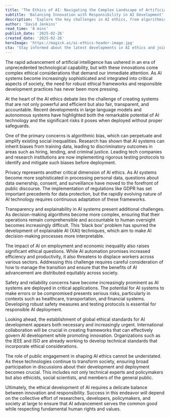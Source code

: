 ```yaml
---
title: 'The Ethics of AI: Navigating the Complex Landscape of Artificial Intelligence Development'
subtitle: 'Balancing Innovation with Responsibility in AI Development'
description: 'Explore the key challenges in AI ethics, from algorithmic bias and privacy concerns to transparency and safety considerations, while examining the evolving frameworks for responsible AI development.'
author: 'David Jenkins'
read_time: '8 mins'
publish_date: '2025-02-26'
created_date: '2025-02-26'
heroImage: 'https://magick.ai/ai-ethics-header-image.jpg'
cta: 'Stay informed about the latest developments in AI ethics and join the conversation about responsible technology development. Follow us on LinkedIn for regular updates and insights into the future of artificial intelligence.'
---
```


The rapid advancement of artificial intelligence has ushered in an era of unprecedented technological capability, but with these innovations come complex ethical considerations that demand our immediate attention. As AI systems become increasingly sophisticated and integrated into critical aspects of society, the need for robust ethical frameworks and responsible development practices has never been more pressing.

At the heart of the AI ethics debate lies the challenge of creating systems that are not only powerful and efficient but also fair, transparent, and accountable. Recent developments in large language models and autonomous systems have highlighted both the remarkable potential of AI technology and the significant risks it poses when deployed without proper safeguards.

One of the primary concerns is algorithmic bias, which can perpetuate and amplify existing social inequalities. Research has shown that AI systems can inherit biases from training data, leading to discriminatory outcomes in areas such as hiring, lending, and criminal justice. Leading tech companies and research institutions are now implementing rigorous testing protocols to identify and mitigate such biases before deployment.

Privacy represents another critical dimension of AI ethics. As AI systems become more sophisticated in processing personal data, questions about data ownership, consent, and surveillance have moved to the forefront of public discourse. The implementation of regulations like GDPR has set important precedents for data protection, but the rapidly evolving nature of AI technology requires continuous adaptation of these frameworks.

Transparency and explainability in AI systems present additional challenges. As decision-making algorithms become more complex, ensuring that their operations remain comprehensible and accountable to human oversight becomes increasingly difficult. This 'black box' problem has spurred the development of explainable AI (XAI) techniques, which aim to make AI decision-making processes more interpretable.

The impact of AI on employment and economic inequality also raises significant ethical questions. While AI automation promises increased efficiency and productivity, it also threatens to displace workers across various sectors. Addressing this challenge requires careful consideration of how to manage the transition and ensure that the benefits of AI advancement are distributed equitably across society.

Safety and reliability concerns have become increasingly prominent as AI systems are deployed in critical applications. The potential for AI systems to make errors or be compromised presents serious risks, particularly in contexts such as healthcare, transportation, and financial systems. Developing robust safety measures and testing protocols is essential for responsible AI deployment.

Looking ahead, the establishment of global ethical standards for AI development appears both necessary and increasingly urgent. International collaboration will be crucial in creating frameworks that can effectively govern AI development while promoting innovation. Organizations such as the IEEE and ISO are already working to develop technical standards that incorporate ethical considerations.

The role of public engagement in shaping AI ethics cannot be understated. As these technologies continue to transform society, ensuring broad participation in discussions about their development and deployment becomes crucial. This includes not only technical experts and policymakers but also ethicists, social scientists, and members of the general public.

Ultimately, the ethical development of AI requires a delicate balance between innovation and responsibility. Success in this endeavor will depend on the collective effort of researchers, developers, policymakers, and society at large to ensure that AI advancement serves the common good while respecting fundamental human rights and values.